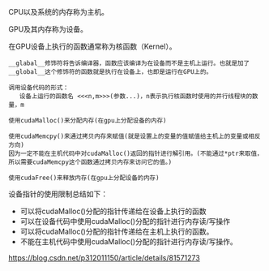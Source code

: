 CPU以及系统的内存称为主机。

GPU及其内存称为设备。

在GPU设备上执行的函数通常称为核函数（Kernel）。

```
__glabal__修饰符将告诉编译器，函数应该编译为在设备而不是主机上运行。也就是加了__global__这个修饰符的函数就是执行在设备上，也即是运行在GPU上的。

调用设备代码的形式：
   设备上运行的函数名 <<<n,m>>>(参数...)，n表示执行核函数时使用的并行线程块的数量，m
   
使用cudaMalloc()来分配内存(在gpu上分配设备的内存)

使用cudaMemcpy()来通过拷贝内存来赋值(就是设置上的变量的值赋值给主机上的变量或相反方向)
因为一定不能在主机代码中对cudaMalloc()返回的指针进行解引用。(不能通过*ptr来取值，所以需要cudaMemcpy这个函数通过拷贝内存来访问它的值。)

使用cudaFree()来释放内存(在gpu上分配设备的内存)
```



设备指针的使用限制总结如下：

- 可以将cudaMalloc()分配的指针传递给在设备上执行的函数
- 可以在设备代码中使用cudaMalloc()分配的指针进行内存读/写操作
- 可以将cudaMalloc()分配的指针传递给在主机上执行的函数。
- 不能在主机代码中使用cudaMalloc()分配的指针进行内存读/写操作。



https://blog.csdn.net/p312011150/article/details/81571273